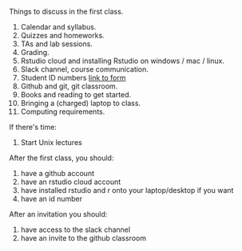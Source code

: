 Things to discuss in the first class.

1. Calendar and syllabus.
2. Quizzes and homeworks.
3. TAs and lab sessions.
4. Grading. 
5. Rstudio cloud and installing Rstudio on windows / mac / linux.
6. Slack channel, course communication.
7. Student ID numbers [link to form](https://goo.gl/forms/bVCAHoN4JYxvggnX2)
8. Github and git, git classroom.
9. Books and reading to get started.
10. Bringing a (charged) laptop to class.
11. Computing requirements. 

If there's time:
1. Start Unix lectures

After the first class, you should:
1. have a github account
2. have an rstudio cloud account
3. have installed rstudio and r onto your laptop/desktop if you want
4. have an id number

After an invitation you should:
1. have access to the slack channel 
2. have an invite to the github classroom



